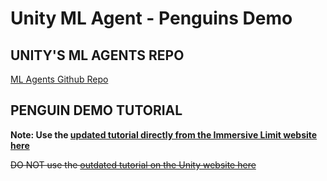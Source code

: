 # Unity ML Agent - Penguins Demo

## UNITY'S ML AGENTS REPO
[ML Agents Github Repo](https://github.com/Unity-Technologies/ml-agents)

## PENGUIN DEMO TUTORIAL
**Note: Use the [updated tutorial directly from the Immersive Limit website here](https://www.immersivelimit.com/tutorials/reinforcement-learning-penguins-part-1-unity-ml-agents)**

~~DO NOT use the [outdated tutorial on the Unity website here](https://learn.unity.com/tutorial/scene-construction/?projectId=5e2ebcb5edbc2a18109645ca&tab=overview)~~